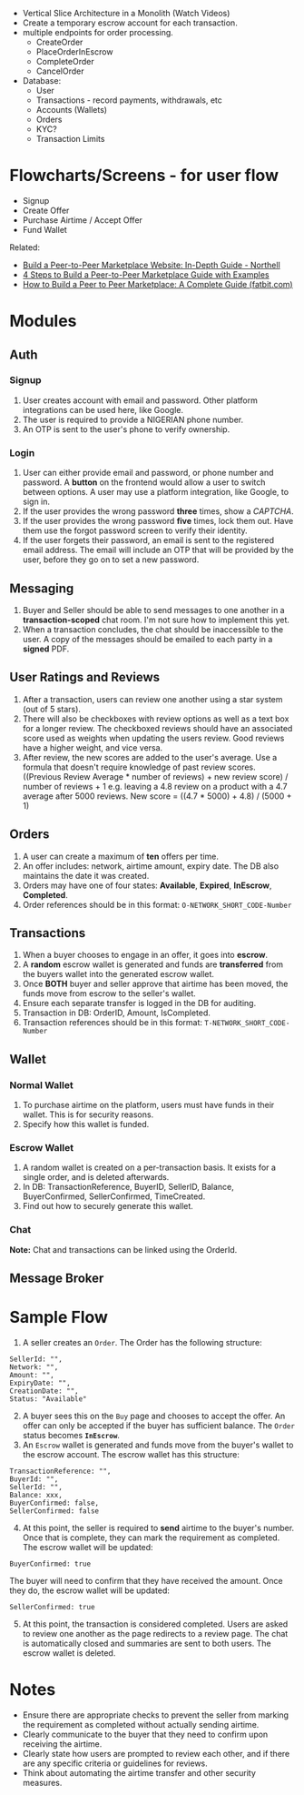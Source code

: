 - Vertical Slice Architecture in a Monolith (Watch Videos)
- Create a temporary escrow account for each transaction.
- multiple endpoints for order processing.
	- CreateOrder
	- PlaceOrderInEscrow
	- CompleteOrder
	- CancelOrder
- Database:
	- User
	- Transactions - record payments, withdrawals, etc
	- Accounts (Wallets)
	- Orders
	- KYC?
	- Transaction Limits

# Flowcharts/Screens - for user flow
- Signup
- Create Offer
- Purchase Airtime / Accept Offer
- Fund Wallet

Related:
- [Build a Peer-to-Peer Marketplace Website: In-Depth Guide - Northell](https://northell.design/blog/how-to-build-a-peer-to-peer-marketplace-website)
- [4 Steps to Build a Peer-to-Peer Marketplace Guide with Examples](https://gearheart.io/articles/building-peer-peer-marketplace-scratch/)
- [How to Build a Peer to Peer Marketplace: A Complete Guide (fatbit.com)](https://www.fatbit.com/fab/how-to-build-a-peer-to-peer-marketplace/)

# Modules
## Auth

### Signup
1. User creates account with email and password. Other platform integrations can be used here, like Google.
2. The user is required to provide a NIGERIAN phone number.
3. An OTP is sent to the user's phone to verify ownership.

### Login
1. User can either provide email and password, or phone number and password. A **button**  on the frontend would allow a user to switch between options. A user may use a platform integration, like Google, to sign in.
2. If the user provides the wrong password **three** times, show a *CAPTCHA*.
3. If the user provides the wrong password **five** times, lock them out. Have them use the forgot password screen to verify their identity.
4. If the user forgets their password, an email is sent to the registered email address. The email will include an OTP that will be provided by the user, before they go on to set a new password.
## Messaging
1. Buyer and Seller should be able to send messages to one another in a **transaction-scoped** chat room. I'm not sure how to implement this yet.
2. When a transaction concludes, the chat should be inaccessible to the user. A copy of the messages should be emailed to each party in a **signed** PDF.

## User Ratings and Reviews
1. After a transaction, users can review one another using a star system (out of 5 stars).
2. There will also be checkboxes with review options as well as a text box for a longer review. 
		The checkboxed reviews should have an associated score used as weights when updating the users review. Good reviews have a higher weight, and vice versa.
3. After review, the new scores are added to the user's average. 
		Use a formula that doesn't require knowledge of past review scores.
		((Previous Review Average \* number of reviews) + new review score) / number of reviews + 1
		e.g. leaving a 4.8 review on a product with a 4.7 average after 5000 reviews. 
		New score = ((4.7 \* 5000) + 4.8) / (5000 + 1)
## Orders
1. A user can create a maximum of **ten** offers per time.
2. An offer includes: network, airtime amount, expiry date. The DB also maintains the date it was created.
3. Orders may have one of four states: **Available**, **Expired**, **InEscrow**, **Completed**.
4. Order references should be in this format: `O-NETWORK_SHORT_CODE-Number`
## Transactions
1. When a buyer chooses to engage in an offer, it goes into **escrow**. 
2. A **random** escrow wallet is generated and funds are **transferred** from the buyers wallet into the generated escrow wallet.
3. Once **BOTH** buyer and seller approve that airtime has been moved, the funds move from escrow to the seller's wallet.
4. Ensure each separate transfer is logged in the DB for auditing.
5. Transaction in DB: OrderID, Amount, IsCompleted.
6. Transaction references should be in this format: `T-NETWORK_SHORT_CODE-Number`
## Wallet
### Normal Wallet
1. To purchase airtime on the platform, users must have funds in their wallet. This is for security reasons.
2. Specify how this wallet is funded. 

### Escrow Wallet
1. A random wallet is created on a per-transaction basis. It exists for a single order, and is deleted afterwards.
2. In DB: TransactionReference, BuyerID, SellerID, Balance, BuyerConfirmed, SellerConfirmed, TimeCreated.
3. Find out how to securely generate this wallet.

### Chat
**Note:** Chat and transactions can be linked using the OrderId.
## Message Broker


# Sample Flow
1. A seller creates an `Order`. The Order has the following structure:
```
SellerId: "",
Network: "",
Amount: "",
ExpiryDate: "",
CreationDate: "",
Status: "Available"
```

2. A buyer sees this on the `Buy` page and chooses to accept the offer. An offer can only be accepted if the buyer has sufficient balance. The `Order` status becomes **`InEscrow`**. 
3. An `Escrow` wallet is generated and funds move from the buyer's wallet to the escrow account. The escrow wallet has this structure:
```
TransactionReference: "",
BuyerId: "",
SellerId: "",
Balance: xxx,
BuyerConfirmed: false,
SellerConfirmed: false
```
4. At this point, the seller is required to **send** airtime to the buyer's number. Once that is complete, they can mark the requirement as completed. The escrow wallet will be updated:
```
BuyerConfirmed: true
```

The buyer will need to confirm that they have received the amount. Once they do, the escrow wallet will be updated:
```
SellerConfirmed: true
```
5. At this point, the transaction is considered completed. Users are asked to review one another as the page redirects to a review page. The chat is automatically closed and summaries are sent to both users. The escrow wallet is deleted.


# Notes
- Ensure there are appropriate checks to prevent the seller from marking the requirement as completed without actually sending airtime.
- Clearly communicate to the buyer that they need to confirm upon receiving the airtime.
- Clearly state how users are prompted to review each other, and if there are any specific criteria or guidelines for reviews.
- Think about automating the airtime transfer and other security measures.